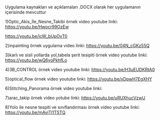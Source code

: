 Uygulama kaynakları ve açıklamaları .DOCX olarak her uygulamanın içerisinde mevcuttur

1)Optic_Akis_İle_Nesne_Takibi örnek video youtube linki:
https://youtu.be/Hwocr99OzEw

https://youtu.be/icW_bUpOvT0

2)inpainting örnek uygulama video linki:
https://youtu.be/04N_cGKz55Q

3)karlı ve sisli yollarda yol,tabela şerit tesipiti örnek video youtube linki:
https://youtu.be/wQ6yoPkhfLo

4)3B_CONTROL örnek video youtube linki:
https://youtu.be/H3uEUDKRtA0

5)optical_flow örnek video youtube linki:
https://youtu.be/xDpwH7EgXHY

6)Stitching_Panorama  örnek video youtube linki:

7)arac_takip örnek video yotube linki:
https://youtu.be/uRUXhucVzwU

8)Yolo ile nesne tespiti ve sınıflandırması örnek video youtube linki:
https://youtu.be/mAvjTl1TSTQ


